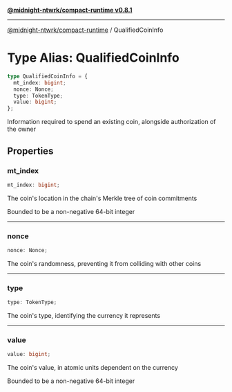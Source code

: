 [**@midnight-ntwrk/compact-runtime v0.8.1**](../README.md)

***

[@midnight-ntwrk/compact-runtime](../globals.md) / QualifiedCoinInfo

# Type Alias: QualifiedCoinInfo

```ts
type QualifiedCoinInfo = {
  mt_index: bigint;
  nonce: Nonce;
  type: TokenType;
  value: bigint;
};
```

Information required to spend an existing coin, alongside authorization of
the owner

## Properties

### mt\_index

```ts
mt_index: bigint;
```

The coin's location in the chain's Merkle tree of coin commitments

Bounded to be a non-negative 64-bit integer

***

### nonce

```ts
nonce: Nonce;
```

The coin's randomness, preventing it from colliding with other coins

***

### type

```ts
type: TokenType;
```

The coin's type, identifying the currency it represents

***

### value

```ts
value: bigint;
```

The coin's value, in atomic units dependent on the currency

Bounded to be a non-negative 64-bit integer
